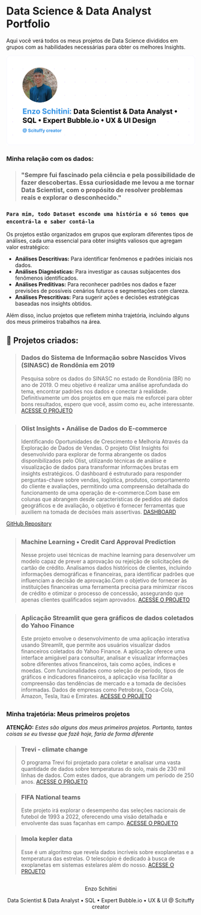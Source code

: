 # Data Science & Data Analyst Portfolio
Aqui você verá todos os meus projetos de Data Science divididos em grupos com as habilidades necessárias para obter os melhores Insights.

<img src="https://raw.githubusercontent.com/enzoschitini/enzoschitini/refs/heads/main/img/Copertina.png" alt="capa">

### **Minha relação com os dados:**

> ### "Sempre fui fascinado pela ciência e pela possibilidade de fazer descobertas. Essa curiosidade me levou a me tornar Data Scientist, com o propósito de resolver problemas reais e explorar o desconhecido."

### `Para mim, todo Dataset esconde uma história e só temos que encontrá-la e saber contá-la`

Os projetos estão organizados em grupos que exploram diferentes tipos de análises, cada uma essencial para obter insights valiosos que agregam valor estratégico:

- **Análises Descritivas:** Para identificar fenômenos e padrões iniciais nos dados.
- **Análises Diagnósticas:** Para investigar as causas subjacentes dos fenômenos identificados.
- **Análises Preditivas:** Para reconhecer padrões nos dados e fazer previsões de possíveis cenários futuros e segmentações com clareza.
- **Análises Prescritivas:** Para sugerir ações e decisões estratégicas baseadas nos insights obtidos.

Além disso, incluo projetos que refletem minha trajetória, incluindo alguns dos meus primeiros trabalhos na área.

## 📁 Projetos criados:

> ### Dados do Sistema de Informação sobre Nascidos Vivos (SINASC) de Rondônia em 2019
> Pesquisa sobre os dados do SINASC no estado de Rondônia (BR) no ano de 2019. O meu objetivo é realizar uma análise aprofundada do tema, encontrar padrões nos dados e conectar à realidade. Definitivamente um dos projetos em que mais me esforcei para obter bons resultados, espero que você, assim como eu, ache interessante.
> [ACESSE O PROJETO](https://www.kaggle.com/code/enzoschitini/sinasc-estado-de-rond-nia-em-2019)
##

> ### Olist Insights • Análise de Dados do E-commerce
> Identificando Oportunidades de Crescimento e Melhoria Através da Exploração de Dados de Vendas. O projeto Olist Insights foi desenvolvido para explorar de forma abrangente os dados disponibilizados pelo Olist, utilizando técnicas de análise e visualização de dados para transformar informações brutas em insights estratégicos. O dashboard é estruturado para responder perguntas-chave sobre vendas, logística, produtos, comportamento do cliente e avaliações, permitindo uma compreensão detalhada do funcionamento de uma operação de e-commerce.Com base em colunas que abrangem desde características de pedidos até dados geográficos e de avaliação, o objetivo é fornecer ferramentas que auxiliem na tomada de decisões mais assertivas. 
> [DASHBOARD](https://olist-insights.streamlit.app/)
> 
[GitHub Repository]()
##

> ### Machine Learning • Credit Card Approval Prediction
> Nesse projeto usei técnicas de machine learning para desenvolver um modelo capaz de prever a aprovação ou rejeição de solicitações de cartão de crédito. Analisamos dados históricos de clientes, incluindo informações demográficas e financeiras, para identificar padrões que influenciam a decisão de aprovação.Com o objetivo de fornecer às instituições financeiras uma ferramenta precisa para minimizar riscos de crédito e otimizar o processo de concessão, assegurando que apenas clientes qualificados sejam aprovados.
> [ACESSE O PROJETO](https://www.kaggle.com/code/enzoschitini/credit-card-approval-prediction)
##

> ### Aplicação Streamlit que gera gráficos de dados coletados do Yahoo Finance
> Este projeto envolve o desenvolvimento de uma aplicação interativa usando Streamlit, que permite aos usuários visualizar dados financeiros coletados do Yahoo Finance. A aplicação oferece uma interface amigável para consultar, analisar e visualizar informações sobre diferentes ativos financeiros, tais como ações, índices e moedas. Com funcionalidades como seleção de período, tipos de gráficos e indicadores financeiros, a aplicação visa facilitar a compreensão das tendências de mercado e a tomada de decisões informadas. Dados de empresas como Petrobras, Coca-Cola, Amazon, Tesla, Itaú e Emirates.
> [ACESSE O PROJETO](https://github.com/enzoschitini/Data-Science-Portfolio/blob/main/03%20Visualiza%C3%A7%C3%A3o%20de%20dados%20(Gr%C3%A1ficos%20e%20Mapas%20+%20Streamlit)/Financial%20shares%20of%20large%20companies/README.md)
##

### Minha trajetória: Meus primeiros projetos
**ATENÇÃO:** *Estes são alguns dos meus primeiros projetos. Portanto, tantas coisas se eu tivesse que fazê hoje, faria de forma diferente*
###  

> ### Trevi - climate change
> O programa Trevi foi projetado para coletar e analisar uma vasta quantidade de dados sobre temperaturas do solo, mais de 230 mil linhas de dados. Com estes dados, que abrangem um período de 250 anos.
> [ACESSE O PROJETO](https://github.com/enzoschitini/Data-Science-Portfolio/tree/main/05%20Minha%20trajet%C3%B3ria/Climate%20Change)

> ### FIFA National teams
> Este projeto irá explorar o desempenho das seleções nacionais de futebol de 1993 a 2022, oferecendo uma visão detalhada e envolvente das suas façanhas em campo.
> [ACESSE O PROJETO](https://github.com/enzoschitini/Data-Science-Portfolio/tree/main/05%20Minha%20trajet%C3%B3ria/Spogliatoi)

> ### Imola kepler data
> Esse é um algoritmo que revela dados incríveis sobre exoplanetas e a temperatura das estrelas. O telescópio é dedicado à busca de exoplanetas em sistemas estelares além do nosso.
> [ACESSE O PROJETO](https://github.com/enzoschitini/Data-Science-Portfolio/tree/main/05%20Minha%20trajet%C3%B3ria/Imola)

##

<p align="center">
  Enzo Schitini
</p>

<p align="center">
  Data Scientist & Data Analyst • SQL • Expert Bubble.io • UX & UI @ Scituffy creator
</p>
